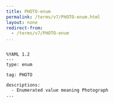 ```yaml
---
title: PHOTO-enum
permalink: /terms/v7/PHOTO-enum.html
layout: none
redirect-from:
  - /terms/v7/PHOTO-enum
...
```


```

%YAML 1.2
---
type: enum

tag: PHOTO

descriptions:
  - Enumerated value meaning Photograph
...

```
